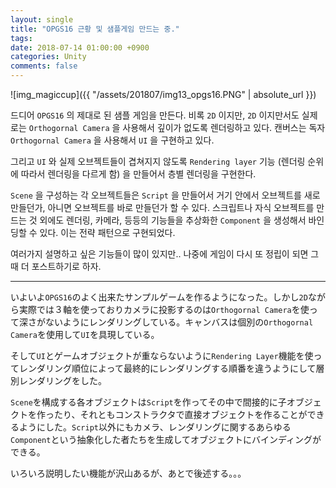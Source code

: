 ```yaml
---
layout: single
title: "OPGS16 근황 및 샘플게임 만드는 중."
tags: 
date: 2018-07-14 01:00:00 +0900
categories: Unity
comments: false
---
```

<script type="text/javascript"
    src="http://cdn.mathjax.org/mathjax/latest/MathJax.js?config=TeX-AMS-MML_HTMLorMML">
</script>

![img_magiccup]({{ "/assets/201807/img13_opgs16.PNG" | absolute_url }})

드디어 `OPGS16` 의 제대로 된 샘플 게임을 만든다. 비록 `2D` 이지만, `2D` 이지만서도 실제로는 `Orthogornal Camera` 을 사용해서 깊이가 없도록 렌더링하고 있다. 캔버스는 독자 `Orthogornal Camera` 을 사용해서 `UI` 을 구현하고 있다.

그리고 `UI` 와 실제 오브젝트들이 겹쳐지지 않도록 `Rendering layer` 기능 (렌더링 순위에 따라서 렌더링을 다르게 함) 을 만들어서 층별 렌더링을 구현한다.

`Scene` 을 구성하는 각 오브젝트들은 `Script` 을 만들어서 거기 안에서 오브젝트를 새로 만들던가, 아니면 오브젝트를 바로 만들던가 할 수 있다. 스크립트나 자식 오브젝트를 만드는 것 외에도 렌더링, 카메라, 등등의 기능들을 추상화한 `Component` 을 생성해서 바인딩할 수 있다. 이는 전략 패턴으로 구현되었다.

여러가지 설명하고 싶은 기능들이 많이 있지만.. 나중에 게임이 다시 또 정립이 되면 그 때 더 포스트하기로 하자.

---

いよいよ`OPGS16`のよく出来たサンプルゲームを作るようになった。しかし`2D`ながら実際では３軸を使っておりカメラに投影するのは`Orthogornal Camera`を使って深さがないようにレンダリングしている。キャンバスは個別の`Orthogornal Camera`を使用して`UI`を具現している。

そして`UI`とゲームオブジェクトが重ならないように`Rendering Layer`機能を使ってレンダリング順位によって最終的にレンダリングする順番を違うようにして層別レンダリングをした。

`Scene`を構成する各オブジェクトは`Script`を作ってその中で間接的に子オブジェクトを作ったり、それともコンストラクタで直接オブジェクトを作ることができるようにした。`Script`以外にもカメラ、レンダリングに関するあらゆる`Component`という抽象化した者たちを生成してオブジェクトにバインディングができる。

いろいろ説明したい機能が沢山あるが、あとで後述する。。。